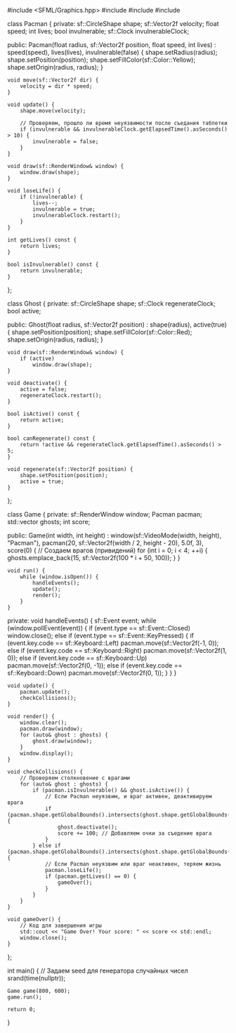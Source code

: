 #include <SFML/Graphics.hpp>
#include <iostream>
#include <vector>
#include <ctime>

class Pacman {
private:
    sf::CircleShape shape;
    sf::Vector2f velocity;
    float speed;
    int lives;
    bool invulnerable;
    sf::Clock invulnerableClock;

public:
    Pacman(float radius, sf::Vector2f position, float speed, int lives)
        : speed(speed), lives(lives), invulnerable(false) {
        shape.setRadius(radius);
        shape.setPosition(position);
        shape.setFillColor(sf::Color::Yellow);
        shape.setOrigin(radius, radius);
    }

    void move(sf::Vector2f dir) {
        velocity = dir * speed;
    }

    void update() {
        shape.move(velocity);

        // Проверяем, прошло ли время неуязвимости после съедания таблетки
        if (invulnerable && invulnerableClock.getElapsedTime().asSeconds() > 10) {
            invulnerable = false;
        }
    }

    void draw(sf::RenderWindow& window) {
        window.draw(shape);
    }

    void loseLife() {
        if (!invulnerable) {
            lives--;
            invulnerable = true;
            invulnerableClock.restart();
        }
    }

    int getLives() const {
        return lives;
    }

    bool isInvulnerable() const {
        return invulnerable;
    }
};

class Ghost {
private:
    sf::CircleShape shape;
    sf::Clock regenerateClock;
    bool active;

public:
    Ghost(float radius, sf::Vector2f position)
        : shape(radius), active(true) {
        shape.setPosition(position);
        shape.setFillColor(sf::Color::Red);
        shape.setOrigin(radius, radius);
    }

    void draw(sf::RenderWindow& window) {
        if (active)
            window.draw(shape);
    }

    void deactivate() {
        active = false;
        regenerateClock.restart();
    }

    bool isActive() const {
        return active;
    }

    bool canRegenerate() const {
        return !active && regenerateClock.getElapsedTime().asSeconds() > 5;
    }

    void regenerate(sf::Vector2f position) {
        shape.setPosition(position);
        active = true;
    }
};

class Game {
private:
    sf::RenderWindow window;
    Pacman pacman;
    std::vector<Ghost> ghosts;
    int score;

public:
    Game(int width, int height)
        : window(sf::VideoMode(width, height), "Pacman"),
          pacman(20, sf::Vector2f(width / 2, height - 20), 5.0f, 3),
          score(0) {
        // Создаем врагов (привидений)
        for (int i = 0; i < 4; ++i) {
            ghosts.emplace_back(15, sf::Vector2f(100 * i + 50, 100));
        }
    }

    void run() {
        while (window.isOpen()) {
            handleEvents();
            update();
            render();
        }
    }

private:
    void handleEvents() {
        sf::Event event;
        while (window.pollEvent(event)) {
            if (event.type == sf::Event::Closed)
                window.close();
            else if (event.type == sf::Event::KeyPressed) {
                if (event.key.code == sf::Keyboard::Left)
                    pacman.move(sf::Vector2f(-1, 0));
                else if (event.key.code == sf::Keyboard::Right)
                    pacman.move(sf::Vector2f(1, 0));
                else if (event.key.code == sf::Keyboard::Up)
                    pacman.move(sf::Vector2f(0, -1));
                else if (event.key.code == sf::Keyboard::Down)
                    pacman.move(sf::Vector2f(0, 1));
            }
        }
    }

    void update() {
        pacman.update();
        checkCollisions();
    }

    void render() {
        window.clear();
        pacman.draw(window);
        for (auto& ghost : ghosts) {
            ghost.draw(window);
        }
        window.display();
    }

    void checkCollisions() {
        // Проверяем столкновение с врагами
        for (auto& ghost : ghosts) {
            if (pacman.isInvulnerable() && ghost.isActive()) {
                // Если Pacman неуязвим, и враг активен, деактивируем врага
                if (pacman.shape.getGlobalBounds().intersects(ghost.shape.getGlobalBounds())) {
                    ghost.deactivate();
                    score += 100; // Добавляем очки за съедение врага
                }
            } else if (pacman.shape.getGlobalBounds().intersects(ghost.shape.getGlobalBounds())) {
                // Если Pacman неуязвим или враг неактивен, теряем жизнь
                pacman.loseLife();
                if (pacman.getLives() == 0) {
                    gameOver();
                }
            }
        }
    }

    void gameOver() {
        // Код для завершения игры
        std::cout << "Game Over! Your score: " << score << std::endl;
        window.close();
    }
};

int main() {
    // Задаем seed для генератора случайных чисел
    srand(time(nullptr));

    Game game(800, 600);
    game.run();

    return 0;
}
